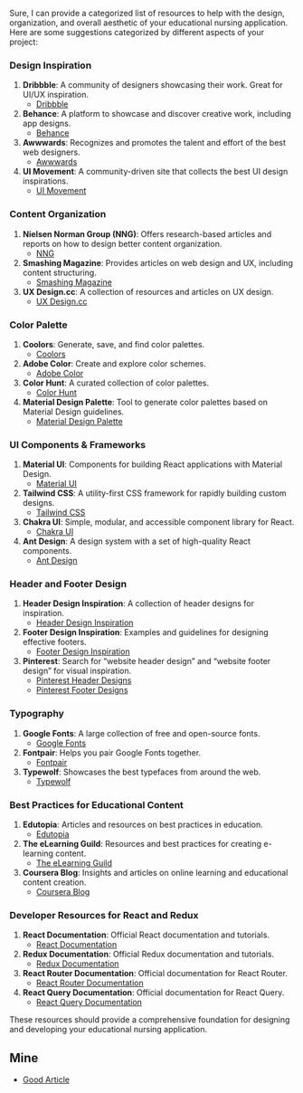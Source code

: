 Sure, I can provide a categorized list of resources to help with the design, organization, and overall aesthetic of your educational nursing application. Here are some suggestions categorized by different aspects of your project:

### Design Inspiration
1. **Dribbble**: A community of designers showcasing their work. Great for UI/UX inspiration.
   - [Dribbble](https://dribbble.com/)
2. **Behance**: A platform to showcase and discover creative work, including app designs.
   - [Behance](https://www.behance.net/)
3. **Awwwards**: Recognizes and promotes the talent and effort of the best web designers.
   - [Awwwards](https://www.awwwards.com/)
4. **UI Movement**: A community-driven site that collects the best UI design inspirations.
   - [UI Movement](https://uimovement.com/)

### Content Organization
1. **Nielsen Norman Group (NNG)**: Offers research-based articles and reports on how to design better content organization.
   - [NNG](https://www.nngroup.com/)
2. **Smashing Magazine**: Provides articles on web design and UX, including content structuring.
   - [Smashing Magazine](https://www.smashingmagazine.com/)
3. **UX Design.cc**: A collection of resources and articles on UX design.
   - [UX Design.cc](https://uxdesign.cc/)

### Color Palette
1. **Coolors**: Generate, save, and find color palettes.
   - [Coolors](https://coolors.co/)
2. **Adobe Color**: Create and explore color schemes.
   - [Adobe Color](https://color.adobe.com/)
3. **Color Hunt**: A curated collection of color palettes.
   - [Color Hunt](https://colorhunt.co/)
4. **Material Design Palette**: Tool to generate color palettes based on Material Design guidelines.
   - [Material Design Palette](https://www.materialpalette.com/)

### UI Components & Frameworks
1. **Material UI**: Components for building React applications with Material Design.
   - [Material UI](https://mui.com/)
2. **Tailwind CSS**: A utility-first CSS framework for rapidly building custom designs.
   - [Tailwind CSS](https://tailwindcss.com/)
3. **Chakra UI**: Simple, modular, and accessible component library for React.
   - [Chakra UI](https://chakra-ui.com/)
4. **Ant Design**: A design system with a set of high-quality React components.
   - [Ant Design](https://ant.design/)

### Header and Footer Design
1. **Header Design Inspiration**: A collection of header designs for inspiration.
   - [Header Design Inspiration](https://www.cssdesignawards.com/blog/inspiring-header-designs/176/)
2. **Footer Design Inspiration**: Examples and guidelines for designing effective footers.
   - [Footer Design Inspiration](https://uxdesign.cc/the-art-of-designing-good-footers-for-your-website-e5ea8c8853d1)
3. **Pinterest**: Search for “website header design” and “website footer design” for visual inspiration.
   - [Pinterest Header Designs](https://www.pinterest.com/search/pins/?q=website%20header%20design)
   - [Pinterest Footer Designs](https://www.pinterest.com/search/pins/?q=website%20footer%20design)

### Typography
1. **Google Fonts**: A large collection of free and open-source fonts.
   - [Google Fonts](https://fonts.google.com/)
2. **Fontpair**: Helps you pair Google Fonts together.
   - [Fontpair](https://www.fontpair.co/)
3. **Typewolf**: Showcases the best typefaces from around the web.
   - [Typewolf](https://www.typewolf.com/)

### Best Practices for Educational Content
1. **Edutopia**: Articles and resources on best practices in education.
   - [Edutopia](https://www.edutopia.org/)
2. **The eLearning Guild**: Resources and best practices for creating e-learning content.
   - [The eLearning Guild](https://www.elearningguild.com/)
3. **Coursera Blog**: Insights and articles on online learning and educational content creation.
   - [Coursera Blog](https://blog.coursera.org/)

### Developer Resources for React and Redux
1. **React Documentation**: Official React documentation and tutorials.
   - [React Documentation](https://reactjs.org/docs/getting-started.html)
2. **Redux Documentation**: Official Redux documentation and tutorials.
   - [Redux Documentation](https://redux.js.org/)
3. **React Router Documentation**: Official documentation for React Router.
   - [React Router Documentation](https://reactrouter.com/)
4. **React Query Documentation**: Official documentation for React Query.
   - [React Query Documentation](https://tanstack.com/query/latest)

These resources should provide a comprehensive foundation for designing and developing your educational nursing application.


## Mine
- [Good Article](https://www.softr.io/blog/free-svg-illustrations)
